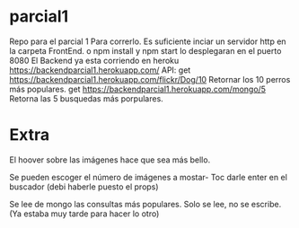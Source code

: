 # parcial1
Repo para el parcial 1
Para correrlo.
Es suficiente inciar un servidor http en la carpeta FrontEnd. o npm install y npm start lo desplegaran en el puerto 8080
El Backend ya esta corriendo en heroku 
https://backendparcial1.herokuapp.com/
API:
get  https://backendparcial1.herokuapp.com/flickr/Dog/10 Retornar los 10 perros más populares.
get  https://backendparcial1.herokuapp.com/mongo/5 Retorna las 5 busquedas más porpulares. 

# Extra
El hoover sobre las imágenes hace que sea más bello.

Se pueden escoger el número de imágenes a mostar- Toc darle enter en el buscador (debi haberle puesto el props)

Se lee de mongo las consultas más populares. Solo se lee, no se escribe. (Ya estaba muy tarde para hacer lo otro)


